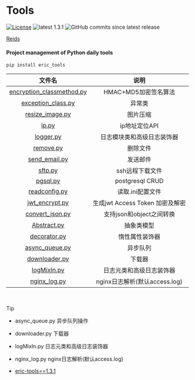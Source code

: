 # Tools
[![License](https://img.shields.io/:license-apache-blue.svg)](https://opensource.org/licenses/Apache-2.0)
![latest 1.3.1](https://img.shields.io/badge/latest-1.3.1-green.svg?style=flat)
![GitHub commits since latest release](https://img.shields.io/github/commits-since/eric-jxl/Tools/latest)


[Reids](https://eric-jxl.github.io/bak/index.html)

#### Project management of Python daily tools

```shell 
pip install eric_tools
```



|                            文件名                            |              说明               |
| :----------------------------------------------------------: | :-----------------------------: |
| [encryption_classmethod.py ](https://github.com/eric-jxl/Tools/blob/62f538a1d34df869722c68e3ea5df222bdd1605e/eric_tools/Abstract.py) |      HMAC+MD5加密签名算法       |
| [exception_class.py](https://github.com/eric-jxl/Tools/blob/62f538a1d34df869722c68e3ea5df222bdd1605e/eric_tools/exception_class.py) |             异常类              |
| [resize_image.py](https://github.com/eric-jxl/Tools/blob/62f538a1d34df869722c68e3ea5df222bdd1605e/eric_tools/resize_image.py) |            图片压缩             |
| [ip.py](https://github.com/eric-jxl/Tools/blob/62f538a1d34df869722c68e3ea5df222bdd1605e/eric_tools/ip.py) |          ip地址定位API          |
| [logger.py](https://github.com/eric-jxl/Tools/blob/62f538a1d34df869722c68e3ea5df222bdd1605e/eric_tools/logger.py) |   日志模块类和高级日志装饰器    |
| [remove.py](https://github.com/eric-jxl/Tools/blob/62f538a1d34df869722c68e3ea5df222bdd1605e/eric_tools/remove.py) |            删除文件             |
| [send_email.py](https://github.com/eric-jxl/Tools/blob/62f538a1d34df869722c68e3ea5df222bdd1605e/eric_tools/send_email.py) |            发送邮件             |
| [sftp.py](https://github.com/eric-jxl/Tools/blob/62f538a1d34df869722c68e3ea5df222bdd1605e/eric_tools/sftp.py) |         ssh远程下载文件         |
| [pgsql.py](https://github.com/eric-jxl/Tools/blob/62f538a1d34df869722c68e3ea5df222bdd1605e/eric_tools/pgsql.py) |         postgresql CRUD         |
| [readconfig.py](https://github.com/eric-jxl/Tools/blob/62f538a1d34df869722c68e3ea5df222bdd1605e/eric_tools/readconfig.py) |        读取.ini配置文件         |
| [jwt_encrypt.py](https://github.com/eric-jxl/Tools/blob/62f538a1d34df869722c68e3ea5df222bdd1605e/eric_tools/jwt_encrypt.py) | 生成jwt Access Token 加密及解密 |
| [convert_json.py](https://github.com/eric-jxl/Tools/blob/62f538a1d34df869722c68e3ea5df222bdd1605e/eric_tools/convert_json.py) |    支持json和object之间转换     |
| [Abstract.py](https://github.com/eric-jxl/Tools/blob/62f538a1d34df869722c68e3ea5df222bdd1605e/eric_tools/Abstract.py) |           抽象类模型            |
| [decorator.py](https://github.com/eric-jxl/Tools/blob/62f538a1d34df869722c68e3ea5df222bdd1605e/eric_tools/decorator.py) |         惰性属性装饰器          |
| [async_queue.py](https://github.com/eric-jxl/Tools/blob/62f538a1d34df869722c68e3ea5df222bdd1605e/eric_tools/async_queue.py) |            异步队列             |
| [downloader.py](https://github.com/eric-jxl/Tools/blob/62f538a1d34df869722c68e3ea5df222bdd1605e/eric_tools/downloader.py) |             下载器              |
| [logMixIn.py](https://github.com/eric-jxl/Tools/blob/62f538a1d34df869722c68e3ea5df222bdd1605e/eric_tools/logMixIn.py) |    日志元类和高级日志装饰器     |
| [nginx_log.py](https://github.com/eric-jxl/Tools/blob/62f538a1d34df869722c68e3ea5df222bdd1605e/eric_tools/nginx_log.py) |  nginx日志解析(默认access.log)  |



​            

>[!TIP]
>
> * async_queue.py        异步队列操作
> 
> * downloader.py         下载器
> 
> * logMixIn.py           日志元类和高级日志装饰器
> 
> * nginx_log.py          nginx日志解析(默认access.log)
>
> * [eric-tools==1.3.1](https://pypi.org/project/eric-tools/1.3.1/)
